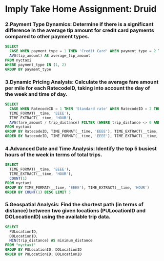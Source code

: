 # Imply Take Home Assignment: Druid

### 2.**Payment Type Dynamics:** Determine if there is a significant difference in the average tip amount for credit card payments compared to other payment types.
```sql
SELECT
  CASE WHEN payment_type = 1 THEN 'Credit Card' WHEN payment_type = 2 THEN 'Cash' ELSE 'Other' END AS payment_type,
  AVG(tip_amount) AS average_tip_amount
FROM nyctaxi
WHERE payment_type IN (1, 2)
GROUP BY payment_type
```


### 3.**Dynamic Pricing Analysis:** Calculate the average fare amount per mile for each RatecodeID, taking into account the day of the week and time of day.
```sql
SELECT
  CASE WHEN RatecodeID = 1 THEN 'Standard rate' WHEN RatecodeID = 2 THEN 'JFK' WHEN RatecodeID = 3 THEN 'Newark' WHEN RatecodeID = 4 THEN 'Nassau or Westchester' WHEN RatecodeID = 5 THEN 'Negotiated fare' WHEN RatecodeID = 6 THEN 'Group ride' ELSE 'Other' END,
  TIME_FORMAT(__time, 'EEEE'),
  TIME_EXTRACT(__time, 'HOUR'),
  AVG(fare_amount / trip_distance) FILTER (WHERE trip_distance <> 0 AND trip_distance IS NOT NULL)
FROM nyctaxi
GROUP BY RatecodeID, TIME_FORMAT(__time, 'EEEE'), TIME_EXTRACT(__time, 'HOUR')
ORDER BY RatecodeID, TIME_FORMAT(__time, 'EEEE'), TIME_EXTRACT(__time, 'HOUR')
```

### 4.**Advanced Date and Time Analysis:** Identify the top 5 busiest hours of the week in terms of total trips.
```sql
SELECT
  TIME_FORMAT(__time, 'EEEE'),
  TIME_EXTRACT(__time, 'HOUR'),
  COUNT(1)
FROM nyctaxi
GROUP BY TIME_FORMAT(__time, 'EEEE'), TIME_EXTRACT(__time, 'HOUR')
ORDER BY COUNT(1) DESC LIMIT 5
```


### 5.**Geospatial Analysis:** Find the shortest path (in terms of distance) between two given locations (PULocationID and DOLocationID) using the available trip data.
```sql
SELECT
  PULocationID,
  DOLocationID,
  MIN(trip_distance) AS minimum_distance
FROM "nyctaxi"
GROUP BY PULocationID, DOLocationID
ORDER BY PULocationID, DOLocationID
```
